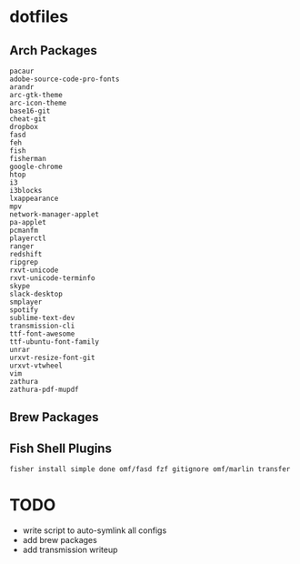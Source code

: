 # dotfiles

## Arch Packages
```
pacaur
adobe-source-code-pro-fonts
arandr
arc-gtk-theme
arc-icon-theme
base16-git
cheat-git
dropbox
fasd
feh
fish
fisherman
google-chrome
htop
i3
i3blocks
lxappearance
mpv
network-manager-applet
pa-applet
pcmanfm
playerctl
ranger
redshift
ripgrep
rxvt-unicode
rxvt-unicode-terminfo
skype
slack-desktop
smplayer
spotify
sublime-text-dev
transmission-cli
ttf-font-awesome
ttf-ubuntu-font-family
unrar
urxvt-resize-font-git
urxvt-vtwheel
vim
zathura
zathura-pdf-mupdf
```

## Brew Packages

## Fish Shell Plugins
```
fisher install simple done omf/fasd fzf gitignore omf/marlin transfer
```

# TODO
* write script to auto-symlink all configs
* add brew packages
* add transmission writeup
